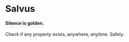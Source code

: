 Salvus
=========

#### Silence is golden.

Check if any property exists, anywhere, anytime. Safely.
